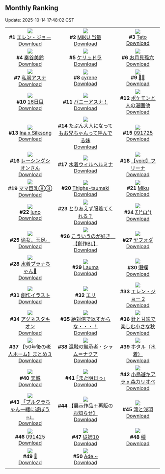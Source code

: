 ## Monthly Ranking
Update: 2025-10-14 17:48:02 CST

|      |      |      |
| :----: | :----: | :----: |
| ![](https://i.pixiv.re/c/240x480/img-master/img/2025/09/16/00/00/22/135151045_p0_master1200.jpg)<br>**#1** [エレン・ジョー](https://www.pixiv.net/artworks/135151045)<br>[Download](https://i.pixiv.re/img-original/img/2025/09/16/00/00/22/135151045_p0.jpg) | ![](https://i.pixiv.re/c/240x480/img-master/img/2025/09/16/14/39/28/135151355_p0_master1200.jpg)<br>**#2** [MIKU 当量](https://www.pixiv.net/artworks/135151355)<br>[Download](https://i.pixiv.re/img-original/img/2025/09/16/14/39/28/135151355_p0.jpg) | ![](https://i.pixiv.re/c/240x480/img-master/img/2025/09/16/00/00/14/135150988_p0_master1200.jpg)<br>**#3** [Teto](https://www.pixiv.net/artworks/135150988)<br>[Download](https://i.pixiv.re/img-original/img/2025/09/16/00/00/14/135150988_p0.jpg) |
| ![](https://i.pixiv.re/c/240x480/img-master/img/2025/09/16/23/45/48/135186999_p0_master1200.jpg)<br>**#4** [秦谷美鈴](https://www.pixiv.net/artworks/135186999)<br>[Download](https://i.pixiv.re/img-original/img/2025/09/16/23/45/48/135186999_p0.png) | ![](https://i.pixiv.re/c/240x480/img-master/img/2025/09/16/00/00/05/135150897_p0_master1200.jpg)<br>**#5** [ケリュドラ](https://www.pixiv.net/artworks/135150897)<br>[Download](https://i.pixiv.re/img-original/img/2025/09/16/00/00/05/135150897_p0.jpg) | ![](https://i.pixiv.re/c/240x480/img-master/img/2025/09/16/00/00/05/135150901_p0_master1200.jpg)<br>**#6** [お月見孫六](https://www.pixiv.net/artworks/135150901)<br>[Download](https://i.pixiv.re/img-original/img/2025/09/16/00/00/05/135150901_p0.jpg) |
| ![](https://i.pixiv.re/c/240x480/img-master/img/2025/09/16/10/29/11/135163565_p0_master1200.jpg)<br>**#7** [私服アスナ](https://www.pixiv.net/artworks/135163565)<br>[Download](https://i.pixiv.re/img-original/img/2025/09/16/10/29/11/135163565_p0.jpg) | ![](https://i.pixiv.re/c/240x480/img-master/img/2025/09/15/21/23/05/135143169_p0_master1200.jpg)<br>**#8** [cyrene](https://www.pixiv.net/artworks/135143169)<br>[Download](https://i.pixiv.re/img-original/img/2025/09/15/21/23/05/135143169_p0.png) | ![](https://i.pixiv.re/c/240x480/img-master/img/2025/09/16/18/47/01/135174335_p0_master1200.jpg)<br>**#9** [💛💕](https://www.pixiv.net/artworks/135174335)<br>[Download](https://i.pixiv.re/img-original/img/2025/09/16/18/47/01/135174335_p0.png) |
| ![](https://i.pixiv.re/c/240x480/img-master/img/2025/09/16/19/45/21/135176362_p0_master1200.jpg)<br>**#10** [16日目](https://www.pixiv.net/artworks/135176362)<br>[Download](https://i.pixiv.re/img-original/img/2025/09/16/19/45/21/135176362_p0.jpg) | ![](https://i.pixiv.re/c/240x480/img-master/img/2025/09/14/20/03/30/135095820_p0_master1200.jpg)<br>**#11** [バニーアスナ！](https://www.pixiv.net/artworks/135095820)<br>[Download](https://i.pixiv.re/img-original/img/2025/09/14/20/03/30/135095820_p0.png) | ![](https://i.pixiv.re/c/240x480/img-master/img/2025/09/14/12/01/37/135079740_p0_master1200.jpg)<br>**#12** [ポケモンと人の漫画他](https://www.pixiv.net/artworks/135079740)<br>[Download](https://i.pixiv.re/img-original/img/2025/09/14/12/01/37/135079740_p0.png) |
| ![](https://i.pixiv.re/c/240x480/img-master/img/2025/09/16/14/49/35/135168547_p0_master1200.jpg)<br>**#13** [Ina x Silksong](https://www.pixiv.net/artworks/135168547)<br>[Download](https://i.pixiv.re/img-original/img/2025/09/16/14/49/35/135168547_p0.jpg) | ![](https://i.pixiv.re/c/240x480/img-master/img/2025/09/16/17/52/03/135172364_p0_master1200.jpg)<br>**#14** [たぶん大人になってもお兄ちゃんって呼んでる妹](https://www.pixiv.net/artworks/135172364)<br>[Download](https://i.pixiv.re/img-original/img/2025/09/16/17/52/03/135172364_p0.png) | ![](https://i.pixiv.re/c/240x480/img-master/img/2025/09/17/01/03/25/135190597_p0_master1200.jpg)<br>**#15** [091725](https://www.pixiv.net/artworks/135190597)<br>[Download](https://i.pixiv.re/img-original/img/2025/09/17/01/03/25/135190597_p0.jpg) |
| ![](https://i.pixiv.re/c/240x480/img-master/img/2025/09/14/00/01/51/135063596_p0_master1200.jpg)<br>**#16** [レーシングシオンさん](https://www.pixiv.net/artworks/135063596)<br>[Download](https://i.pixiv.re/img-original/img/2025/09/14/00/01/51/135063596_p0.png) | ![](https://i.pixiv.re/c/240x480/img-master/img/2025/09/14/14/20/25/135083404_p0_master1200.jpg)<br>**#17** [水着ウィルヘルミナ](https://www.pixiv.net/artworks/135083404)<br>[Download](https://i.pixiv.re/img-original/img/2025/09/14/14/20/25/135083404_p0.png) | ![](https://i.pixiv.re/c/240x480/img-master/img/2025/09/15/00/00/13/135107314_p0_master1200.jpg)<br>**#18** [【void】フリーナ](https://www.pixiv.net/artworks/135107314)<br>[Download](https://i.pixiv.re/img-original/img/2025/09/15/00/00/13/135107314_p0.jpg) |
| ![](https://i.pixiv.re/c/240x480/img-master/img/2025/09/15/08/00/06/135118276_p0_master1200.jpg)<br>**#19** [ママ巨乳⑧③](https://www.pixiv.net/artworks/135118276)<br>[Download](https://i.pixiv.re/img-original/img/2025/09/15/08/00/06/135118276_p0.jpg) | ![](https://i.pixiv.re/c/240x480/img-master/img/2025/09/16/10/43/14/135163791_p0_master1200.jpg)<br>**#20** [Thighs-tsumaki](https://www.pixiv.net/artworks/135163791)<br>[Download](https://i.pixiv.re/img-original/img/2025/09/16/10/43/14/135163791_p0.png) | ![](https://i.pixiv.re/c/240x480/img-master/img/2025/09/18/00/00/34/135224547_p0_master1200.jpg)<br>**#21** [Miku](https://www.pixiv.net/artworks/135224547)<br>[Download](https://i.pixiv.re/img-original/img/2025/09/18/00/00/34/135224547_p0.jpg) |
| ![](https://i.pixiv.re/c/240x480/img-master/img/2025/09/17/18/00/20/135209688_p0_master1200.jpg)<br>**#22** [Iuno](https://www.pixiv.net/artworks/135209688)<br>[Download](https://i.pixiv.re/img-original/img/2025/09/17/18/00/20/135209688_p0.jpg) | ![](https://i.pixiv.re/c/240x480/img-master/img/2025/09/16/00/00/10/135150951_p0_master1200.jpg)<br>**#23** [とりあえず服着てくれる？](https://www.pixiv.net/artworks/135150951)<br>[Download](https://i.pixiv.re/img-original/img/2025/09/16/00/00/10/135150951_p0.png) | ![](https://i.pixiv.re/c/240x480/img-master/img/2025/09/15/18/00/13/135134259_p0_master1200.jpg)<br>**#24** [Σ(°ロ°)](https://www.pixiv.net/artworks/135134259)<br>[Download](https://i.pixiv.re/img-original/img/2025/09/15/18/00/13/135134259_p0.png) |
| ![](https://i.pixiv.re/c/240x480/img-master/img/2025/09/16/00/47/09/135153287_p0_master1200.jpg)<br>**#25** [谕女，玉足。](https://www.pixiv.net/artworks/135153287)<br>[Download](https://i.pixiv.re/img-original/img/2025/09/16/00/47/09/135153287_p0.jpg) | ![](https://i.pixiv.re/c/240x480/img-master/img/2025/09/15/15/23/26/135129565_p0_master1200.jpg)<br>**#26** [こういうのが好き　【創作BL】](https://www.pixiv.net/artworks/135129565)<br>[Download](https://i.pixiv.re/img-original/img/2025/09/15/15/23/26/135129565_p0.jpg) | ![](https://i.pixiv.re/c/240x480/img-master/img/2025/09/15/00/54/25/135110149_p0_master1200.jpg)<br>**#27** [ヤフォダ](https://www.pixiv.net/artworks/135110149)<br>[Download](https://i.pixiv.re/img-original/img/2025/09/15/00/54/25/135110149_p0.jpg) |
| ![](https://i.pixiv.re/c/240x480/img-master/img/2025/09/16/00/00/05/135150900_p0_master1200.jpg)<br>**#28** [水着プラナちゃん💜](https://www.pixiv.net/artworks/135150900)<br>[Download](https://i.pixiv.re/img-original/img/2025/09/16/00/00/05/135150900_p0.jpg) | ![](https://i.pixiv.re/c/240x480/img-master/img/2025/09/16/22/40/57/135184179_p0_master1200.jpg)<br>**#29** [Lauma](https://www.pixiv.net/artworks/135184179)<br>[Download](https://i.pixiv.re/img-original/img/2025/09/16/22/40/57/135184179_p0.jpg) | ![](https://i.pixiv.re/c/240x480/img-master/img/2025/09/14/00/00/09/135063198_p0_master1200.jpg)<br>**#30** [遐蝶](https://www.pixiv.net/artworks/135063198)<br>[Download](https://i.pixiv.re/img-original/img/2025/09/14/00/00/09/135063198_p0.jpg) |
| ![](https://i.pixiv.re/c/240x480/img-master/img/2025/09/14/12/09/13/135079938_p0_master1200.jpg)<br>**#31** [創作イラスト](https://www.pixiv.net/artworks/135079938)<br>[Download](https://i.pixiv.re/img-original/img/2025/09/14/12/09/13/135079938_p0.png) | ![](https://i.pixiv.re/c/240x480/img-master/img/2025/09/17/17/45/29/135209186_p0_master1200.jpg)<br>**#32** [エリ](https://www.pixiv.net/artworks/135209186)<br>[Download](https://i.pixiv.re/img-original/img/2025/09/17/17/45/29/135209186_p0.jpg) | ![](https://i.pixiv.re/c/240x480/img-master/img/2025/09/17/00/00/07/135187668_p0_master1200.jpg)<br>**#33** [エレン・ジョー 2](https://www.pixiv.net/artworks/135187668)<br>[Download](https://i.pixiv.re/img-original/img/2025/09/17/00/00/07/135187668_p0.png) |
| ![](https://i.pixiv.re/c/240x480/img-master/img/2025/09/17/03/27/05/135193662_p0_master1200.jpg)<br>**#34** [アグネスタキオン](https://www.pixiv.net/artworks/135193662)<br>[Download](https://i.pixiv.re/img-original/img/2025/09/17/03/27/05/135193662_p0.png) | ![](https://i.pixiv.re/c/240x480/img-master/img/2025/09/16/21/16/25/135160437_p0_master1200.jpg)<br>**#35** [絶対倍で返すからな・・・！](https://www.pixiv.net/artworks/135160437)<br>[Download](https://i.pixiv.re/img-original/img/2025/09/16/21/16/25/135160437_p0.png) | ![](https://i.pixiv.re/c/240x480/img-master/img/2025/09/14/00/00/13/135063232_p0_master1200.jpg)<br>**#36** [針と甘味で楽しむ小さな秋](https://www.pixiv.net/artworks/135063232)<br>[Download](https://i.pixiv.re/img-original/img/2025/09/14/00/00/13/135063232_p0.png) |
| ![](https://i.pixiv.re/c/240x480/img-master/img/2025/09/15/12/01/12/135124130_p0_master1200.jpg)<br>**#37** [【50年後の老人ホーム】まとめ３](https://www.pixiv.net/artworks/135124130)<br>[Download](https://i.pixiv.re/img-original/img/2025/09/15/12/01/12/135124130_p0.png) | ![](https://i.pixiv.re/c/240x480/img-master/img/2025/09/15/00/00/24/135107391_p0_master1200.jpg)<br>**#38** [混融の継承者・シャム＝ナクア](https://www.pixiv.net/artworks/135107391)<br>[Download](https://i.pixiv.re/img-original/img/2025/09/15/00/00/24/135107391_p0.jpg) | ![](https://i.pixiv.re/c/240x480/img-master/img/2025/09/14/19/05/21/135093397_p0_master1200.jpg)<br>**#39** [ホタル（水着）](https://www.pixiv.net/artworks/135093397)<br>[Download](https://i.pixiv.re/img-original/img/2025/09/14/19/05/21/135093397_p0.jpg) |
| ![](https://i.pixiv.re/c/240x480/img-master/img/2025/09/15/19/00/18/135136660_p0_master1200.jpg)<br>**#40** [天城](https://www.pixiv.net/artworks/135136660)<br>[Download](https://i.pixiv.re/img-original/img/2025/09/15/19/00/18/135136660_p0.jpg) | ![](https://i.pixiv.re/c/240x480/img-master/img/2025/09/15/17/08/58/135132645_p0_master1200.jpg)<br>**#41** [｢また明日っ｣](https://www.pixiv.net/artworks/135132645)<br>[Download](https://i.pixiv.re/img-original/img/2025/09/15/17/08/58/135132645_p0.jpg) | ![](https://i.pixiv.re/c/240x480/img-master/img/2025/09/15/21/30/02/135143475_p0_master1200.jpg)<br>**#42** [小鳥遊キアラ x 森カリオペ](https://www.pixiv.net/artworks/135143475)<br>[Download](https://i.pixiv.re/img-original/img/2025/09/15/21/30/02/135143475_p0.jpg) |
| ![](https://i.pixiv.re/c/240x480/img-master/img/2025/09/17/00/00/07/135187673_p0_master1200.jpg)<br>**#43** [「プルクラちゃん一緒に遊ぼう~」](https://www.pixiv.net/artworks/135187673)<br>[Download](https://i.pixiv.re/img-original/img/2025/09/17/00/00/07/135187673_p0.png) | ![](https://i.pixiv.re/c/240x480/img-master/img/2025/09/16/13/02/23/135166607_p0_master1200.jpg)<br>**#44** [【展示作品＋再販のお知らせ】](https://www.pixiv.net/artworks/135166607)<br>[Download](https://i.pixiv.re/img-original/img/2025/09/16/13/02/23/135166607_p0.jpg) | ![](https://i.pixiv.re/c/240x480/img-master/img/2025/09/14/00/30/03/135064912_p0_master1200.jpg)<br>**#45** [澪と浅羽](https://www.pixiv.net/artworks/135064912)<br>[Download](https://i.pixiv.re/img-original/img/2025/09/14/00/30/03/135064912_p0.jpg) |
| ![](https://i.pixiv.re/c/240x480/img-master/img/2025/09/15/00/05/22/135107948_p0_master1200.jpg)<br>**#46** [091425](https://www.pixiv.net/artworks/135107948)<br>[Download](https://i.pixiv.re/img-original/img/2025/09/15/00/05/22/135107948_p0.jpg) | ![](https://i.pixiv.re/c/240x480/img-master/img/2025/09/15/01/06/02/135110589_p0_master1200.jpg)<br>**#47** [従姉10](https://www.pixiv.net/artworks/135110589)<br>[Download](https://i.pixiv.re/img-original/img/2025/09/15/01/06/02/135110589_p0.jpg) | ![](https://i.pixiv.re/c/240x480/img-master/img/2025/09/16/20/30/02/135178238_p0_master1200.jpg)<br>**#48** [種](https://www.pixiv.net/artworks/135178238)<br>[Download](https://i.pixiv.re/img-original/img/2025/09/16/20/30/02/135178238_p0.png) |
| ![](https://i.pixiv.re/c/240x480/img-master/img/2025/09/16/18/34/26/135173980_p0_master1200.jpg)<br>**#49** [🌻](https://www.pixiv.net/artworks/135173980)<br>[Download](https://i.pixiv.re/img-original/img/2025/09/16/18/34/26/135173980_p0.jpg) | ![](https://i.pixiv.re/c/240x480/img-master/img/2025/09/18/12/10/09/135238395_p0_master1200.jpg)<br>**#50** [Ade ~](https://www.pixiv.net/artworks/135238395)<br>[Download](https://i.pixiv.re/img-original/img/2025/09/18/12/10/09/135238395_p0.jpg) |
|      |
